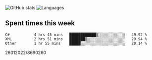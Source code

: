 ![GitHub stats](https://github-readme-stats.vercel.app/api?username=emipa606&theme=github_dark&show_icons=true) 
![Languages](https://github-readme-stats.vercel.app/api/top-langs/?username=emipa606&theme=github_dark&layout=compact)

## Spent times this week
<!--START_SECTION:waka-->

```text
C#           4 hrs 45 mins   ████████████▒░░░░░░░░░░░░   49.92 %
XML          2 hrs 51 mins   ███████▒░░░░░░░░░░░░░░░░░   29.94 %
Other        1 hr 55 mins    █████░░░░░░░░░░░░░░░░░░░░   20.14 %
```

<!--END_SECTION:waka-->


26012022/8690260
